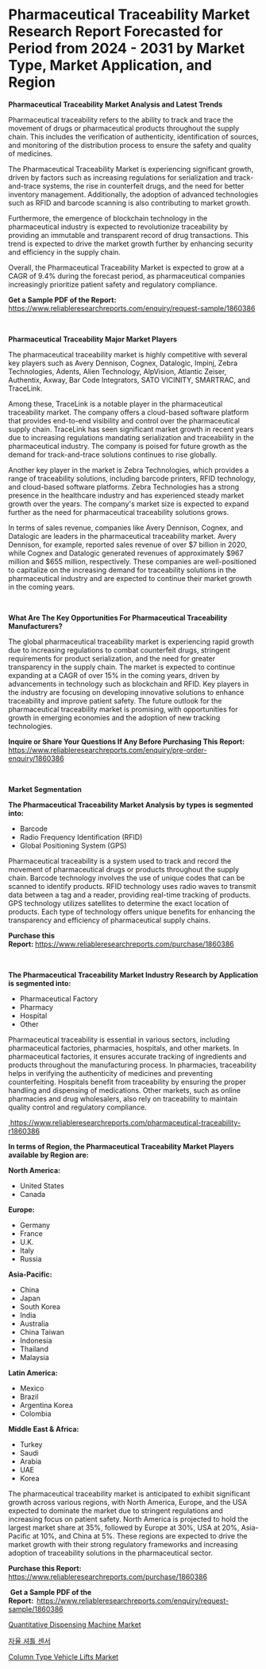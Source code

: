 <p><h1>Pharmaceutical Traceability Market Research Report Forecasted for Period from 2024 -  2031 by Market Type, Market Application, and Region</h1></p><p><strong>Pharmaceutical Traceability Market Analysis and Latest Trends</strong></p>
<p><p>Pharmaceutical traceability refers to the ability to track and trace the movement of drugs or pharmaceutical products throughout the supply chain. This includes the verification of authenticity, identification of sources, and monitoring of the distribution process to ensure the safety and quality of medicines.</p><p>The Pharmaceutical Traceability Market is experiencing significant growth, driven by factors such as increasing regulations for serialization and track-and-trace systems, the rise in counterfeit drugs, and the need for better inventory management. Additionally, the adoption of advanced technologies such as RFID and barcode scanning is also contributing to market growth.</p><p>Furthermore, the emergence of blockchain technology in the pharmaceutical industry is expected to revolutionize traceability by providing an immutable and transparent record of drug transactions. This trend is expected to drive the market growth further by enhancing security and efficiency in the supply chain.</p><p>Overall, the Pharmaceutical Traceability Market is expected to grow at a CAGR of 9.4% during the forecast period, as pharmaceutical companies increasingly prioritize patient safety and regulatory compliance.</p></p>
<p><strong>Get a Sample PDF of the Report:&nbsp;</strong> <a href="https://www.reliableresearchreports.com/enquiry/request-sample/1860386">https://www.reliableresearchreports.com/enquiry/request-sample/1860386</a></p>
<p>&nbsp;</p>
<p><strong>Pharmaceutical Traceability Major Market Players</strong></p>
<p><p>The pharmaceutical traceability market is highly competitive with several key players such as Avery Dennison, Cognex, Datalogic, Impinj, Zebra Technologies, Adents, Alien Technology, AlpVision, Atlantic Zeiser, Authentix, Axway, Bar Code Integrators, SATO VICINITY, SMARTRAC, and TraceLink.</p><p>Among these, TraceLink is a notable player in the pharmaceutical traceability market. The company offers a cloud-based software platform that provides end-to-end visibility and control over the pharmaceutical supply chain. TraceLink has seen significant market growth in recent years due to increasing regulations mandating serialization and traceability in the pharmaceutical industry. The company is poised for future growth as the demand for track-and-trace solutions continues to rise globally.</p><p>Another key player in the market is Zebra Technologies, which provides a range of traceability solutions, including barcode printers, RFID technology, and cloud-based software platforms. Zebra Technologies has a strong presence in the healthcare industry and has experienced steady market growth over the years. The company's market size is expected to expand further as the need for pharmaceutical traceability solutions grows.</p><p>In terms of sales revenue, companies like Avery Dennison, Cognex, and Datalogic are leaders in the pharmaceutical traceability market. Avery Dennison, for example, reported sales revenue of over $7 billion in 2020, while Cognex and Datalogic generated revenues of approximately $967 million and $655 million, respectively. These companies are well-positioned to capitalize on the increasing demand for traceability solutions in the pharmaceutical industry and are expected to continue their market growth in the coming years.</p></p>
<p>&nbsp;</p>
<p><strong>What Are The Key Opportunities For Pharmaceutical Traceability Manufacturers?</strong></p>
<p><p>The global pharmaceutical traceability market is experiencing rapid growth due to increasing regulations to combat counterfeit drugs, stringent requirements for product serialization, and the need for greater transparency in the supply chain. The market is expected to continue expanding at a CAGR of over 15% in the coming years, driven by advancements in technology such as blockchain and RFID. Key players in the industry are focusing on developing innovative solutions to enhance traceability and improve patient safety. The future outlook for the pharmaceutical traceability market is promising, with opportunities for growth in emerging economies and the adoption of new tracking technologies.</p></p>
<p><strong>Inquire or Share Your Questions If Any Before Purchasing This Report:</strong> <a href="https://www.reliableresearchreports.com/enquiry/pre-order-enquiry/1860386">https://www.reliableresearchreports.com/enquiry/pre-order-enquiry/1860386</a></p>
<p>&nbsp;</p>
<p><strong>Market Segmentation</strong></p>
<p><strong>The Pharmaceutical Traceability Market Analysis by types is segmented into:</strong></p>
<p><ul><li>Barcode</li><li>Radio Frequency Identification (RFID)</li><li>Global Positioning System (GPS)</li></ul></p>
<p><p>Pharmaceutical traceability is a system used to track and record the movement of pharmaceutical drugs or products throughout the supply chain. Barcode technology involves the use of unique codes that can be scanned to identify products. RFID technology uses radio waves to transmit data between a tag and a reader, providing real-time tracking of products. GPS technology utilizes satellites to determine the exact location of products. Each type of technology offers unique benefits for enhancing the transparency and efficiency of pharmaceutical supply chains.</p></p>
<p><strong>Purchase this Report:&nbsp;</strong><a href="https://www.reliableresearchreports.com/purchase/1860386">https://www.reliableresearchreports.com/purchase/1860386</a></p>
<p>&nbsp;</p>
<p><strong>The Pharmaceutical Traceability Market Industry Research by Application is segmented into:</strong></p>
<p><ul><li>Pharmaceutical Factory</li><li>Pharmacy</li><li>Hospital</li><li>Other</li></ul></p>
<p><p>Pharmaceutical traceability is essential in various sectors, including pharmaceutical factories, pharmacies, hospitals, and other markets. In pharmaceutical factories, it ensures accurate tracking of ingredients and products throughout the manufacturing process. In pharmacies, traceability helps in verifying the authenticity of medicines and preventing counterfeiting. Hospitals benefit from traceability by ensuring the proper handling and dispensing of medications. Other markets, such as online pharmacies and drug wholesalers, also rely on traceability to maintain quality control and regulatory compliance.</p></p>
<p><a href="https://www.reliableresearchreports.com/pharmaceutical-traceability-r1860386">&nbsp;https://www.reliableresearchreports.com/pharmaceutical-traceability-r1860386</a></p>
<p><strong>In terms of Region, the Pharmaceutical Traceability Market Players available by Region are:</strong></p>
<p>
    <p> <strong> North America: </strong>
        <ul>
            <li>United States</li>
            <li>Canada</li>
        </ul>
        </p> 
    <p> <strong> Europe: </strong>
        <ul>
            <li>Germany</li>
            <li>France</li>
            <li>U.K.</li>
            <li>Italy</li>
            <li>Russia</li>
        </ul>
        </p> 
    <p> <strong> Asia-Pacific: </strong>
        <ul>
            <li>China</li>
            <li>Japan</li>
            <li>South Korea</li>
            <li>India</li>
            <li>Australia</li>
            <li>China Taiwan</li>
            <li>Indonesia</li>
            <li>Thailand</li>
            <li>Malaysia</li>
        </ul>
        </p> 
    <p> <strong> Latin America: </strong>
        <ul>
            <li>Mexico</li>
            <li>Brazil</li>
            <li>Argentina Korea</li>
            <li>Colombia</li>
        </ul>
        </p> 
    <p> <strong> Middle East & Africa: </strong>
        <ul>
            <li>Turkey</li>
            <li>Saudi</li>
            <li>Arabia</li>
            <li>UAE</li>
            <li>Korea</li>
        </ul>
    </p>
    </p>
<p><p>The pharmaceutical traceability market is anticipated to exhibit significant growth across various regions, with North America, Europe, and the USA expected to dominate the market due to stringent regulations and increasing focus on patient safety. North America is projected to hold the largest market share at 35%, followed by Europe at 30%, USA at 20%, Asia-Pacific at 10%, and China at 5%. These regions are expected to drive the market growth with their strong regulatory frameworks and increasing adoption of traceability solutions in the pharmaceutical sector.</p></p>
<p><strong>Purchase this Report: </strong><a href="https://www.reliableresearchreports.com/purchase/1860386">https://www.reliableresearchreports.com/purchase/1860386</a></p>
<p>&nbsp;<strong>Get a Sample PDF of the Report:&nbsp;&nbsp;</strong><a href="https://www.reliableresearchreports.com/enquiry/request-sample/1860386">https://www.reliableresearchreports.com/enquiry/request-sample/1860386</a></p>
<p><strong></strong></p>
<p><p><a href="https://github.com/abdillahsp58/Market-Research-Report-List-1/blob/main/quantitative-dispensing-machine-market.md">Quantitative Dispensing Machine Market</a></p><p><a href="https://github.com/fatmarawatan39/Market-Research-Report-List-1/blob/main/1352685180140.md">자율 셔틀 센서</a></p><p><a href="https://github.com/isharif044/Market-Research-Report-List-1/blob/main/column-type-vehicle-lifts-market.md">Column Type Vehicle Lifts Market</a></p></p>